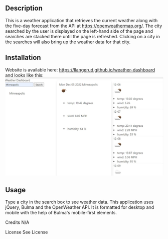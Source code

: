 ## Description
This is a weather application that retrieves the current weather along with the five-day forecast from the API at https://openweathermap.org/. The city searched by the user is displayed on the left-hand side of the page and searches are stacked there until the page is refreshed. Clicking on a city in the searches will also bring up the weather data for that city. 

## Installation
Website is available here: https://llangerud.github.io/weather-dashboard and looks like this:
![screenshot](assets/weatherscreenshot.jpg)

## Usage
Type a city in the search box to see weather data. This application uses jQuery, Bulma and the OpenWeather API. It is formatted for desktop and mobile with the help of Bulma's mobile-first elements. 

Credits
N/A

License
See License
